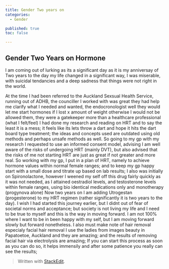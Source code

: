 ```yaml
---
title: Gender Two years on
categories:
  - Gender

published: true
toc: false

---
```

## Gender Two Years on Hormone

I am coming out of lurking as its a significant day as it is my anniversay of Two years to the day my life changed in a significant way, I was miserable, with suicidal tendancies and a deep sadness that things were not right in the world.

At the time I had been referred to the Auckland Sexsual Health Service, running out of ADHB, the counciller I worked with was great they had help me clarify what I needed and wanted, the endocronologist well they would let me start hormones if I lost x amount of weight otherwise I would not be allowed them, they were a gatekeeper more than a healthcare professional (what I felt/feel)
I had done my research and reading on HRT and to say the least it is a mess; it feels like its lets throw a dart and hope it hits the dart board type treatment; the ideas and concepts used are outdated using old methods and perhaps unsafe methods as well.
So going to my gp with my research I requested to use an informed consent model, advising I am well aware of the risks of undergoing HRT (mainly DVT), but also advised that the risks of me not starting HRT are just as great if not greater and more real.
So working with my gp, I put in a plan of HRT, namely to achieve hormone values within normal female ranges; and to keep my gp happy start with a small dose and titrate up based on lab results;
I also was initially on Spironolactone, however I weened my self off this drug fairly quickly as it was not needed, as I attained oestradiol levels, and testosterone levels within female ranges, using bio identical medications only and monotherapy  (progynova alone)
Now two years on I am adding Utrogestan (progesterone) to my HRT regimen (rather significantly it is two years to the day).
I wish I had started this journey earlier, but I didnt out of fear of societal norms and acceptance; but society is not living my life and I need to be true to myself and this is the way in moving forward. I am not 100% where I want to be in been happy with my self, but I am moving forward slowly but forward nonetheless.
I also must make note of hair removal especialy facial hair removal I use the ladies from images beauty in Papatoetoe, Auckland and they are amazing; and the results of removing facial hair via electrolysis are amazing; If you can start this process as soon as you can do so, it helps immensily and after some patience you really can see the results;


> Written with [StackEdit](https://stackedit.io/).
<!--stackedit_data:
eyJoaXN0b3J5IjpbMzU3OTQ4ODAwLDE2NzQzODUzNzMsLTExMD
c2NDkyNSwxOTEzNjAyNDQsODc3OTEzMTcyXX0=
-->